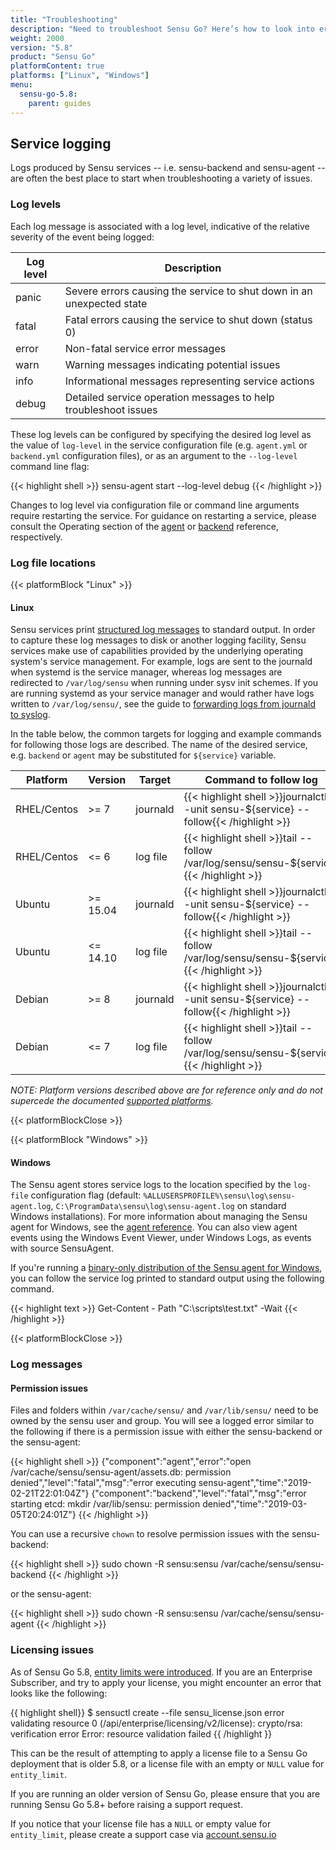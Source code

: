 ```yaml
---
title: "Troubleshooting"
description: "Need to troubleshoot Sensu Go? Here’s how to look into errors, including service logging and the log levels you need to know about. Logs produced by Sensu services – i.e., sensu-backend and sensu-agent – are often the best source of truth when troubleshooting issues, so we recommend you start there."
weight: 2000
version: "5.8"
product: "Sensu Go"
platformContent: true
platforms: ["Linux", "Windows"]
menu:
  sensu-go-5.8:
    parent: guides
---
```


## Service logging

Logs produced by Sensu services -- i.e. sensu-backend and sensu-agent -- are
often the best place to start when troubleshooting a variety of issues.

### Log levels

Each log message is associated with a log level, indicative of the relative severity of the event being
logged:

| Log level          | Description |
|--------------------|-----------------------------------------------------------------------|
| panic              | Severe errors causing the service to shut down in an unexpected state |
| fatal              | Fatal errors causing the service to shut down (status 0)              |
| error              | Non-fatal service error messages                                      |
| warn               | Warning messages indicating potential issues                          |
| info               | Informational messages representing service actions                   |
| debug              | Detailed service operation messages to help troubleshoot issues       |

These log levels can be configured by specifying the desired log level as the
value of `log-level` in the service configuration file (e.g. `agent.yml` or
`backend.yml` configuration files), or as an argument to the `--log-level`
command line flag:

{{< highlight shell >}}
sensu-agent start --log-level debug
{{< /highlight >}}

Changes to log level via configuration file or command line arguments require
restarting the service. For guidance on restarting a service, please
consult the Operating section of the [agent][agent-ref] or
[backend][backend-ref] reference, respectively.

### Log file locations

{{< platformBlock "Linux" >}}

#### Linux

Sensu services print [structured log messages][structured] to standard output.
In order to capture these log messages to disk or another logging facility, Sensu services
make use of capabilities provided by the underlying operating system's service
management. For example, logs are sent to the journald when systemd is the service manager,
whereas log messages are redirected to `/var/log/sensu` when running under sysv
init schemes. If you are running systemd as your service manager and would rather have logs written to `/var/log/sensu/`, see the guide to [forwarding logs from journald to syslog][journald-syslog].

In the table below, the common targets for logging and example commands for
following those logs are described. The name of the desired service, e.g.
`backend` or `agent` may be substituted for `${service}` variable.

| Platform     | Version           | Target | Command to follow log |
|--------------|-------------------|--------------|-----------------------------------------------|
| RHEL/Centos  | >= 7       | journald     | {{< highlight shell >}}journalctl --unit sensu-${service} --follow{{< /highlight >}}   |
| RHEL/Centos  | <= 6       | log file     | {{< highlight shell >}}tail --follow /var/log/sensu/sensu-${service}{{< /highlight >}} |
| Ubuntu       | >= 15.04   | journald     | {{< highlight shell >}}journalctl --unit sensu-${service} --follow{{< /highlight >}}   |
| Ubuntu       | <= 14.10   | log file     | {{< highlight shell >}}tail --follow /var/log/sensu/sensu-${service}{{< /highlight >}} |
| Debian       | >= 8       | journald     | {{< highlight shell >}}journalctl --unit sensu-${service} --follow{{< /highlight >}}   |
| Debian       | <= 7       | log file     | {{< highlight shell >}}tail --follow /var/log/sensu/sensu-${service}{{< /highlight >}} |

_NOTE: Platform versions described above are for reference only and do not
supercede the documented [supported platforms][platforms]._

{{< platformBlockClose >}}

{{< platformBlock "Windows" >}}

#### Windows

The Sensu agent stores service logs to the location specified by the `log-file` configuration flag (default: `%ALLUSERSPROFILE%\sensu\log\sensu-agent.log`, `C:\ProgramData\sensu\log\sensu-agent.log` on standard Windows installations).
For more information about managing the Sensu agent for Windows, see the [agent reference][1].
You can also view agent events using the Windows Event Viewer, under Windows Logs, as events with source SensuAgent.

If you're running a [binary-only distribution of the Sensu agent for Windows][2], you can follow the service log printed to standard output using the following command.

{{< highlight text >}}
Get-Content -  Path "C:\scripts\test.txt" -Wait
{{< /highlight >}}

{{< platformBlockClose >}}

### Log messages

#### Permission issues

Files and folders within `/var/cache/sensu/` and `/var/lib/sensu/` need to be owned by the sensu user and group. You will see a logged error similar to the following if there is a permission issue with either the sensu-backend or the sensu-agent:

{{< highlight shell >}}
{"component":"agent","error":"open /var/cache/sensu/sensu-agent/assets.db: permission denied","level":"fatal","msg":"error executing sensu-agent","time":"2019-02-21T22:01:04Z"}
{"component":"backend","level":"fatal","msg":"error starting etcd: mkdir /var/lib/sensu: permission denied","time":"2019-03-05T20:24:01Z"}
{{< /highlight >}}

You can use a recursive `chown` to resolve permission issues with the sensu-backend:

{{< highlight shell >}}
sudo chown -R sensu:sensu /var/cache/sensu/sensu-backend
{{< /highlight >}}

or the sensu-agent:

{{< highlight shell >}}
sudo chown -R sensu:sensu /var/cache/sensu/sensu-agent
{{< /highlight >}}

### Licensing issues

As of Sensu Go 5.8, [entity limits were introduced][3]. If you are an Enterprise Subscriber, and try to apply your license, you might encounter an error that looks like the following:

{{ highlight shell}}
$ sensuctl create --file sensu_license.json
error validating resource 0 (/api/enterprise/licensing/v2/license):
crypto/rsa: verification error
Error: resource validation failed
{{ /highlight }}

This can be the result of attempting to apply a license file to a Sensu Go deployment that is older 5.8, or a license file with an empty or `NULL` value for `entity_limit`. 

If you are running an older version of Sensu Go, please ensure that you are running Sensu Go 5.8+ before raising a support request. 

If you notice that your license file has a `NULL` or empty value for `entity_limit`, please create a support case via [account.sensu.io][4]

[structured]: https://dzone.com/articles/what-is-structured-logging
[journalctl]: https://www.digitalocean.com/community/tutorials/how-to-use-journalctl-to-view-and-manipulate-systemd-logs
[platforms]: ../../installation/platforms
[agent-ref]: ../../reference/agent/#restarting-the-service
[backend-ref]: ../../reference/backend/#restarting-the-service
[journald-syslog]: ../systemd-logs
[1]: ../../reference/agent#operation
[2]: ../../installation/verify
[3]: ../../release-notes#5-8-0-release-notes
[4]: https://account.sensu.io

